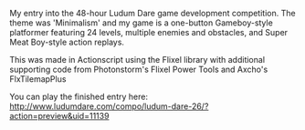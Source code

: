 My entry into the 48-hour Ludum Dare game development competition. The theme was 'Minimalism' and my game is a one-button Gameboy-style platformer featuring 24 levels, multiple enemies and obstacles, and Super Meat Boy-style action replays.

This was made in Actionscript using the Flixel library with additional supporting code from Photonstorm's Flixel Power Tools and Axcho's FlxTilemapPlus

You can play the finished entry here: http://www.ludumdare.com/compo/ludum-dare-26/?action=preview&uid=11139
